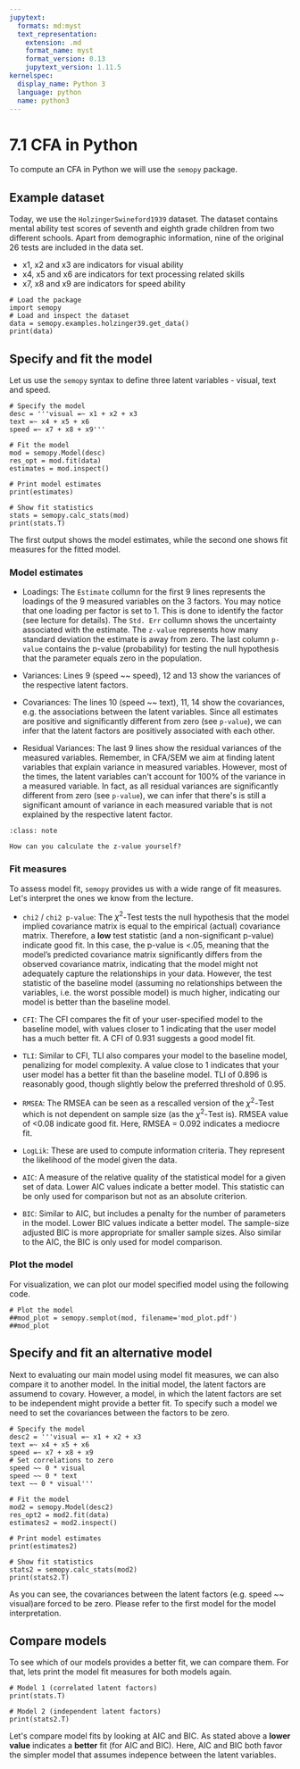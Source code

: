 ```yaml
---
jupytext:
  formats: md:myst
  text_representation:
    extension: .md
    format_name: myst
    format_version: 0.13
    jupytext_version: 1.11.5
kernelspec:
  display_name: Python 3
  language: python
  name: python3
---
```


# 7.1 CFA in Python

To compute an CFA in Python we will use the `semopy` package. 

## Example dataset

Today, we use the `HolzingerSwineford1939` dataset. The dataset contains mental ability test scores of seventh and eighth grade children from two different schools. Apart from demographic information, nine of the original 26 tests are included in the data set.

- x1, x2 and x3 are indicators for visual ability
- x4, x5 and x6 are indicators for text processing related skills
- x7, x8 and x9 are indicators for speed ability

```{code-cell}
# Load the package
import semopy
# Load and inspect the dataset 
data = semopy.examples.holzinger39.get_data()
print(data)
```

## Specify and fit the model

Let us use the `semopy` syntax to define three latent variables - visual, text and speed.

```{code-cell}
# Specify the model
desc = '''visual =~ x1 + x2 + x3
text =~ x4 + x5 + x6
speed =~ x7 + x8 + x9'''

# Fit the model
mod = semopy.Model(desc)
res_opt = mod.fit(data)
estimates = mod.inspect()

# Print model estimates
print(estimates)

# Show fit statistics
stats = semopy.calc_stats(mod)
print(stats.T)
```

The first output shows the model estimates, while the second one shows fit measures for the fitted model.

### Model estimates 

- Loadings: The `Estimate` collumn for the first 9 lines represents the loadings of the 9 measured variables on the 3 factors. You may notice that one loading per factor is set to 1. This is done to identify the factor (see lecture for details). The `Std. Err` collumn shows the uncertainty associated with the estimate. The `z-value` represents how many standard deviation the estimate is away from zero. The last column `p-value` contains the p-value (probability) for testing the null hypothesis that the parameter equals zero in the population.

- Variances: Lines 9 (speed  ~~   speed), 12 and 13 show the variances of the respective latent factors.

- Covariances: The lines 10 (speed  ~~    text), 11, 14 show the covariances, e.g. the associations between the latent variables. Since all estimates are positive and significantly different from zero (see `p-value`), we can infer that the latent factors are positively associated with each other. 

- Residual Variances: The last 9 lines show the residual variances of the measured variables. Remember, in CFA/SEM we aim at finding latent variables that explain variance in measured variables. However, most of the times, the latent variables can't account for 100% of the variance in a measured variable. In fact, as all residual variances are significantly different from zero (see `p-value`), we can infer that there's is still a significant amount of variance in each measured variable that is not explained by the respective latent factor.

```{admonition} Use your own brain!
:class: note

How can you calculate the z-value yourself?
```

### Fit measures

To assess model fit, `semopy` provides us with a wide range of fit measures. Let's interpret the ones we know from the lecture.

- `chi2` / `chi2 p-value`: The $\chi^2$-Test tests the null hypothesis that the model implied covariance matrix is equal to the empirical (actual) covariance matrix. Therefore, a **low** test statistic (and a non-significant p-value) indicate good fit. In this case, the p-value is <.05, meaning that the model’s predicted covariance matrix significantly differs from the observed covariance matrix, indicating that the model might not adequately capture the relationships in your data. However, the test statistic of the baseline model (assuming no relationships between the variables, i.e. the worst possible model) is much higher, indicating our model is better than the baseline model.

- `CFI`: The CFI compares the fit of your user-specified model to the baseline model, with values closer to 1 indicating that the user model has a much better fit. A CFI of 0.931 suggests a good model fit.

- `TLI`: Similar to CFI, TLI also compares your model to the baseline model, penalizing for model complexity. A value close to 1 indicates that your user model has a better fit than the baseline model. TLI of 0.896 is reasonably good, though slightly below the preferred threshold of 0.95.

- `RMSEA`: The RMSEA can be seen as a rescalled version of the $\chi^2$-Test which is not dependent on sample size (as the $\chi^2$-Test is). RMSEA value of <0.08 indicate good fit. Here, RMSEA =  0.092 indicates a mediocre fit. 

- `LogLik`: These are used to compute information criteria. They represent the likelihood of the model given the data.

- `AIC`: A measure of the relative quality of the statistical model for a given set of data. Lower AIC values indicate a better model. This statistic can be only used for comparison but not as an absolute criterion. 

- `BIC`:  Similar to AIC, but includes a penalty for the number of parameters in the model. Lower BIC values indicate a better model. The sample-size adjusted BIC is more appropriate for smaller sample sizes. Also similar to the AIC, the BIC is only used for model comparison.



### Plot the model

For visualization, we can plot our model specified model using the following code.

```{code-cell}
# Plot the model
##mod_plot = semopy.semplot(mod, filename='mod_plot.pdf')
##mod_plot
```



## Specify and fit an alternative model

Next to evaluating our main model using model fit measures, we can also compare it to another model. In the initial model, the latent factors are assumend to covary. However, a model, in which the latent factors are set to be independent might provide a better fit. To specify such a model we need to set the covariances between the factors to be zero.

```{code-cell}
# Specify the model
desc2 = '''visual =~ x1 + x2 + x3
text =~ x4 + x5 + x6
speed =~ x7 + x8 + x9
# Set correlations to zero
speed ~~ 0 * visual
speed ~~ 0 * text
text ~~ 0 * visual'''

# Fit the model
mod2 = semopy.Model(desc2)
res_opt2 = mod2.fit(data)
estimates2 = mod2.inspect()

# Print model estimates
print(estimates2)

# Show fit statistics
stats2 = semopy.calc_stats(mod2)
print(stats2.T)
```

As you can see, the covariances between the latent factors (e.g. speed  ~~  visual)are forced to be zero. Please refer to the first model for the model interpretation.

## Compare models

To see which of our models provides a better fit, we can compare them. For that, lets print the model fit measures for both models again.

```{code-cell}
# Model 1 (correlated latent factors)
print(stats.T)

# Model 2 (independent latent factors)
print(stats2.T)
```

Let's compare model fits by looking at AIC and BIC. As stated above a **lower value** indicates a **better** fit (for AIC and BIC). Here, AIC and BIC both favor the simpler model that assumes indepence between the latent variables. 


